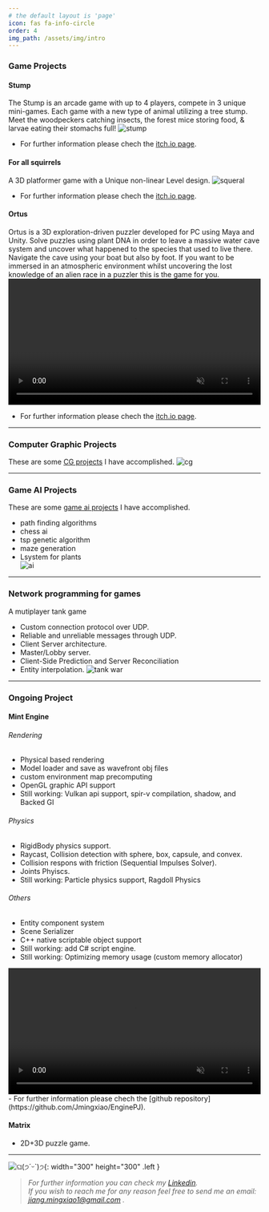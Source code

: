```yaml
---
# the default layout is 'page'
icon: fas fa-info-circle
order: 4
img_path: /assets/img/intro
---
```

### Game Projects
#### Stump
The Stump is an arcade game with up to 4 players, compete in 3 unique mini-games. Each game with a new type of animal utilizing a tree stump. Meet the woodpeckers catching insects, the forest mice storing food, & larvae eating their stomachs full!
![stump](stump.jpg) 
- For further information please chech the [itch.io page](https://jonathanpersson.itch.io/the-stump).

#### For all squirrels
A 3D platformer game with a Unique non-linear Level design.
![squeral](squirel.png)
- For further information please chech the [itch.io page](https://jonathanpersson.itch.io/for-all-squirrel-kind).
#### Ortus
Ortus is a 3D exploration-driven puzzler developed for PC using Maya and Unity. Solve puzzles using plant DNA in order to leave a massive water cave system and uncover what happened to the species that used to live there. Navigate the cave using your boat but also by foot. If you want to be immersed in an atmospheric environment whilst uncovering the lost knowledge of an alien race in a puzzler this is the game for you.
<video width="100%" preload="auto" muted controls>
    <source src="/assets/img/intro/Ortus.mp4" type="video/mp4"/>
</video>
- For further information please chech the [itch.io page](https://ortusgame.itch.io/ortus).

****************
### Computer Graphic Projects
These are some [CG projects](/posts/cgLab) I have accomplished.
![cg](cg.png) 

**********************
### Game AI Projects
These are some [game ai projects](/posts/gameai) I have accomplished.
- path finding algorithms
- chess ai
- tsp genetic algorithm
- maze generation
- Lsystem for plants  
![ai](ai.png) 

*******************
### Network programming for games 
A mutiplayer tank game 
- Custom connection protocol over UDP.
- Reliable and unreliable messages through UDP.
- Client Server architecture.
- Master/Lobby server.
- Client-Side Prediction and Server Reconciliation
- Entity interpolation.
![tank war](net.png)  

*******************************
### Ongoing Project 
#### Mint Engine
###### Rendering 
- Physical based rendering 
- Model loader and save as wavefront obj files 
- custom environment map precomputing 
- OpenGL graphic API support 
- Still working: Vulkan api support, spir-v compilation, shadow, and Backed GI   

###### Physics
- RigidBody physics support.
- Raycast, Collision detection with sphere, box, capsule, and convex.
- Collision respons with friction (Sequential Impulses Solver).
- Joints Phyiscs.
- Still working: Particle physics support, Ragdoll Physics   

###### Others 
- Entity component system
- Scene Serializer
- C++ native scriptable object support 
- Still working: add C# script engine.
- Still working: Optimizing memory usage (custom memory allocator)

<video width="100%" preload="auto" muted controls>
    <source src="/assets/img/intro/Engine.mp4" type="video/mp4"/>
</video>
- For further information please chech the [github repository](https://github.com/Jmingxiao/EnginePJ).

#### Matrix 
- 2D+3D puzzle game.

*************************** 
 
![ଘ(੭ˊᵕˋ)੭](popocat.gif){: width="300" height="300" .left }  
>*For further information you can check my [Linkedin](https://www.linkedin.com/in/mingxiao-jiang/).*   
>*If you wish to reach me for any reason feel free to send me an email: jiang.mingxiao1@gmail.com .*  
